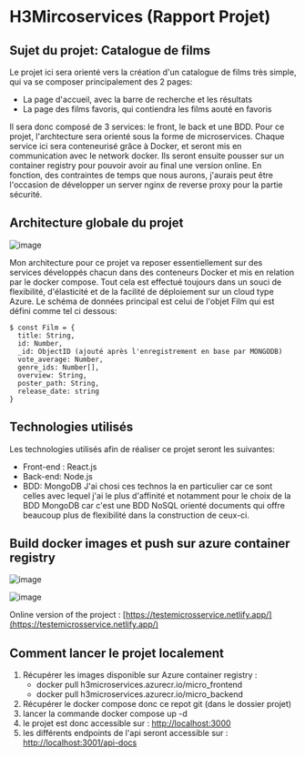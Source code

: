 # H3Mircoservices (Rapport Projet)

## Sujet du projet: Catalogue de films

Le projet ici sera orienté vers la création d'un catalogue de films très simple, qui va se composer principalement des 2 pages:
- La page d'accueil, avec la barre de recherche et les résultats
- La page des films favoris, qui contiendra les films aouté en favoris
  
Il sera donc composé de 3 services: le front, le back et une BDD.
Pour ce projet, l'archtecture sera orienté sous la forme de microservices. Chaque service ici sera conteneurisé grâce à Docker,
et seront mis en communication avec le network docker. Ils seront ensuite pousser sur un container registry pour pouvoir avoir au final une version online.
En fonction, des contraintes de temps que nous aurons, j'aurais peut être l'occasion de développer un server nginx de reverse proxy pour la partie sécurité.

## Architecture globale du projet

![image](https://github.com/WinnMBG/H3Mircoservices/assets/77972619/42cbe70a-1e14-4091-9674-4fb6618fa47f)

Mon architecture pour ce projet va reposer essentiellement sur des services développés chacun dans des conteneurs Docker et mis en relation par le docker compose. Tout cela est effectué toujours dans un souci de flexibilité, d'élasticité et de la facilité de déploiement sur un cloud type Azure.
Le schéma de données principal est celui de l'objet Film qui est défini comme tel ci dessous: 

```
$ const Film = {
  title: String,
  id: Number,
  _id: ObjectID (ajouté après l'enregistrement en base par MONGODB)
  vote_average: Number,
  genre_ids: Number[],
  overview: String,
  poster_path: String,
  release_date: string
}
```

## Technologies utilisés

Les technologies utilisés afin de réaliser ce projet seront les suivantes:
- Front-end : React.js
- Back-end: Node.js
- BDD: MongoDB
J'ai chosi ces technos la en particulier car ce sont celles avec lequel j'ai le plus d'affinité et notamment pour le choix de la BDD MongoDB car c'est une BDD NoSQL orienté documents qui offre beaucoup plus de flexibilité dans la construction de ceux-ci.

## Build docker images et push sur azure container registry

![image](https://github.com/WinnMBG/H3Mircoservices/assets/77972619/68020deb-5006-4cd3-a6f9-2f4e5975d877)


![image](https://github.com/WinnMBG/H3Mircoservices/assets/77972619/b6a7740b-585c-44e7-8a5f-10dfb9a0792f)

Online version of the project : [https://testemicrosservice.netlify.app/](https://testemicrosservice.netlify.app/)

## Comment lancer le projet localement

1) Récupérer les images disponible sur Azure container registry :
   - docker pull h3microservices.azurecr.io/micro_frontend
   - docker pull h3microservices.azurecr.io/micro_backend
2) Récupérer le docker compose donc ce repot git (dans le dossier projet)
3) lancer la commande docker compose up -d
4) le projet est donc accessible sur : [http://localhost:3000](http://localhost:3000)
5) les différents endpoints de l'api seront accessible sur : [http://localhost:3001/api-docs](http://localhost:3001/api-docs)


